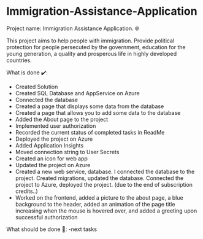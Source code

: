 # Immigration-Assistance-Application

Project name: Immigration Assistance Application. 🌐 

This project aims to help people with immigration. Provide political protection for people persecuted by the government, education for the young generation, a quality and prosperous life in highly developed countries.

What is done ✔️:
- Сreated Solution
- Сreated SQL Database and AppService on Azure
- Connected the database
- Сreated a page that displays some data from the database
- Сreated a page that allows you to add some data to the database
- Added the About page to the project
- Implemented user authorization
- Recorded the current status of completed tasks in ReadMe
- Deployed the project on Azure
- Added Application Insights
- Moved connection string to User Secrets
- Created an icon for web app 
- Updated the project on Azure
- Created a new web service, database. I connected the database to the project. Created migrations, updated the database. Connected the project to Azure, deployed the project. (due to the end of subscription credits..) 
- Worked on the frontend, added a picture to the about page, a blue background to the header, added an animation of the page title increasing when the mouse is hovered over, and added a greeting upon successful authorization

What should be done 📑:
-next tasks
